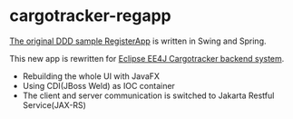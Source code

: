 # cargotracker-regapp

[The original DDD sample RegisterApp](https://github.com/citerus/dddsample-regapp) is written in Swing and Spring. 

This new app is rewritten for [Eclipse EE4J Cargotracker backend system](https://github.com/hantsy/cargotracker).

* Rebuilding the whole UI with JavaFX 
* Using CDI(JBoss Weld) as IOC container
* The client and server communication is switched to Jakarta Restful Service(JAX-RS)
